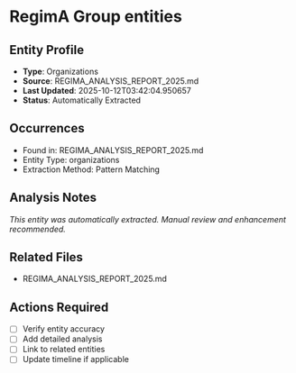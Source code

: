# RegimA Group entities

## Entity Profile
- **Type**: Organizations
- **Source**: REGIMA_ANALYSIS_REPORT_2025.md
- **Last Updated**: 2025-10-12T03:42:04.950657
- **Status**: Automatically Extracted

## Occurrences
- Found in: REGIMA_ANALYSIS_REPORT_2025.md
- Entity Type: organizations
- Extraction Method: Pattern Matching

## Analysis Notes
*This entity was automatically extracted. Manual review and enhancement recommended.*

## Related Files
- REGIMA_ANALYSIS_REPORT_2025.md

## Actions Required
- [ ] Verify entity accuracy
- [ ] Add detailed analysis
- [ ] Link to related entities
- [ ] Update timeline if applicable
